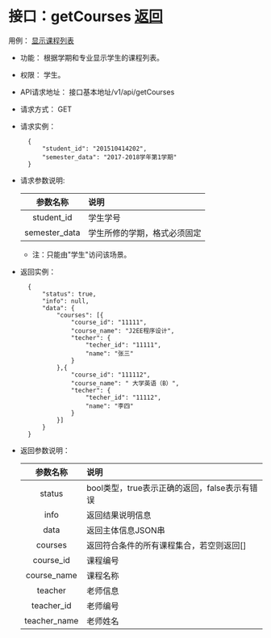 # 接口：getCourses  [返回](../README.md)
用例： [显示课程列表](../用例1/查看课程列表.md)

- 功能：
   根据学期和专业显示学生的课程列表。
    
- 权限：
    学生。    
    
- API请求地址： 
    接口基本地址/v1/api/getCourses

- 请求方式：
    GET

- 请求实例：

        {
            "student_id": "201510414202",
            "semester_data": "2017-2018学年第1学期"
        }
        
- 请求参数说明:        

  |参数名称|说明|
  |:---------:|:--------------------------------------------------------|      
  |student_id|学生学号|
  |semester_data|学生所修的学期，格式必须固定|
  * 注：只能由"学生"访问该场景。
  
- 返回实例：

        { 
            "status": true,
            "info": null,
            "data": {
                "courses": [{
                    "course_id": "11111",
                    "course_name": "J2EE程序设计",
                    "techer": {
                        "techer_id": "11111",
                        "name": "张三"
                    }
                },{
                    "course_id": "111112",
                    "course_name": " 大学英语（B）",
                    "techer": {
                        "techer_id": "11112",
                        "name": "李四"
                    }
                }]   
            }    
        }

- 返回参数说明：    
 
  |参数名称|说明|
  |:---------:|:--------------------------------------------------------|      
  |status|bool类型，true表示正确的返回，false表示有错误|
  |info|返回结果说明信息|
  |data|返回主体信息JSON串|
  |courses|返回符合条件的所有课程集合，若空则返回[]|
  |course_id|课程编号|
  |course_name|课程名称|  
  |teacher|老师信息|
  |teacher_id|老师编号|
  |teacher_name|老师姓名|
